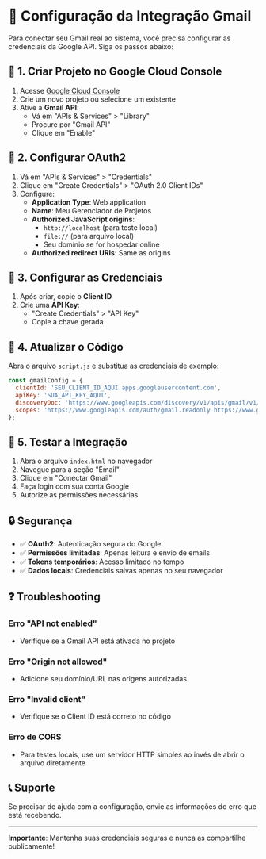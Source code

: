 # 📧 Configuração da Integração Gmail

Para conectar seu Gmail real ao sistema, você precisa configurar as credenciais da Google API. Siga os passos abaixo:

## 🔑 1. Criar Projeto no Google Cloud Console

1. Acesse [Google Cloud Console](https://console.cloud.google.com/)
2. Crie um novo projeto ou selecione um existente
3. Ative a **Gmail API**:
   - Vá em "APIs & Services" > "Library"
   - Procure por "Gmail API"
   - Clique em "Enable"

## 🔐 2. Configurar OAuth2

1. Vá em "APIs & Services" > "Credentials"
2. Clique em "Create Credentials" > "OAuth 2.0 Client IDs"
3. Configure:
   - **Application Type**: Web application
   - **Name**: Meu Gerenciador de Projetos
   - **Authorized JavaScript origins**: 
     - `http://localhost` (para teste local)
     - `file://` (para arquivo local)
     - Seu domínio se for hospedar online
   - **Authorized redirect URIs**: Same as origins

## 🔧 3. Configurar as Credenciais

1. Após criar, copie o **Client ID**
2. Crie uma **API Key**:
   - "Create Credentials" > "API Key"
   - Copie a chave gerada

## 📝 4. Atualizar o Código

Abra o arquivo `script.js` e substitua as credenciais de exemplo:

```javascript
const gmailConfig = {
  clientId: 'SEU_CLIENT_ID_AQUI.apps.googleusercontent.com',
  apiKey: 'SUA_API_KEY_AQUI',
  discoveryDoc: 'https://www.googleapis.com/discovery/v1/apis/gmail/v1/rest',
  scopes: 'https://www.googleapis.com/auth/gmail.readonly https://www.googleapis.com/auth/gmail.send'
};
```

## 🚀 5. Testar a Integração

1. Abra o arquivo `index.html` no navegador
2. Navegue para a seção "Email"
3. Clique em "Conectar Gmail"
4. Faça login com sua conta Google
5. Autorize as permissões necessárias

## 🔒 Segurança

- ✅ **OAuth2**: Autenticação segura do Google
- ✅ **Permissões limitadas**: Apenas leitura e envio de emails
- ✅ **Tokens temporários**: Acesso limitado no tempo
- ✅ **Dados locais**: Credenciais salvas apenas no seu navegador

## ❓ Troubleshooting

### Erro "API not enabled"
- Verifique se a Gmail API está ativada no projeto

### Erro "Origin not allowed"
- Adicione seu domínio/URL nas origens autorizadas

### Erro "Invalid client"
- Verifique se o Client ID está correto no código

### Erro de CORS
- Para testes locais, use um servidor HTTP simples ao invés de abrir o arquivo diretamente

## 📞 Suporte

Se precisar de ajuda com a configuração, envie as informações do erro que está recebendo.

---

**Importante**: Mantenha suas credenciais seguras e nunca as compartilhe publicamente!
